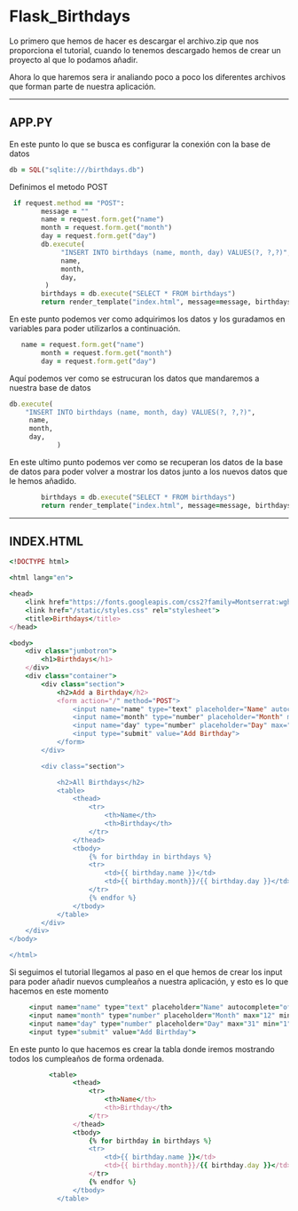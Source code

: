 # Flask_Birthdays


Lo primero que hemos de hacer es descargar el archivo.zip que nos proporciona el tutorial, cuando lo tenemos descargado hemos de crear un proyecto al que lo podamos añadir.

Ahora lo que haremos sera ir analiando poco a poco los diferentes archivos que forman parte de nuestra aplicación.

-------
## APP.PY

En este punto lo que se busca es configurar la conexión con la base de datos
``` ruby
db = SQL("sqlite:///birthdays.db")
```
Definimos el metodo POST
``` ruby
 if request.method == "POST":
        message = ""
        name = request.form.get("name")
        month = request.form.get("month")
        day = request.form.get("day")
        db.execute(
             "INSERT INTO birthdays (name, month, day) VALUES(?, ?,?)",
             name,
             month,
             day,
         )
        birthdays = db.execute("SELECT * FROM birthdays")
        return render_template("index.html", message=message, birthdays=birthdays)
```
En este punto podemos ver como adquirimos los datos y los guradamos en variables para poder utilizarlos a continuación.
``` ruby
   name = request.form.get("name")
        month = request.form.get("month")
        day = request.form.get("day")
```

Aquí podemos ver como se estrucuran los datos que mandaremos a nuestra base de datos
``` ruby
db.execute(
    "INSERT INTO birthdays (name, month, day) VALUES(?, ?,?)",
     name,
     month,
     day,
            )
```

En este ultimo punto podemos ver como se recuperan los datos de la base de datos para poder volver a mostrar los datos junto a los nuevos datos que le hemos añadido.
``` ruby
        birthdays = db.execute("SELECT * FROM birthdays")
        return render_template("index.html", message=message, birthdays=birthdays)
```
-------
## INDEX.HTML
``` ruby
<!DOCTYPE html>

<html lang="en">

<head>
    <link href="https://fonts.googleapis.com/css2?family=Montserrat:wght@500display=swap" rel="stylesheet">
    <link href="/static/styles.css" rel="stylesheet">
    <title>Birthdays</title>
</head>

<body>
    <div class="jumbotron">
        <h1>Birthdays</h1>
    </div>
    <div class="container">
        <div class="section">
            <h2>Add a Birthday</h2>
            <form action="/" method="POST">
                <input name="name" type="text" placeholder="Name" autocomplete="off" autofocus>
                <input name="month" type="number" placeholder="Month" max="12" min="1" autocomplete="off" autofocus>
                <input name="day" type="number" placeholder="Day" max="31" min="1" autocomplete="off" autofocus>
                <input type="submit" value="Add Birthday">
            </form>
        </div>

        <div class="section">

            <h2>All Birthdays</h2>
            <table>
                <thead>
                    <tr>
                        <th>Name</th>
                        <th>Birthday</th>
                    </tr>
                </thead>
                <tbody>
                    {% for birthday in birthdays %}
                    <tr>
                        <td>{{ birthday.name }}</td>
                        <td>{{ birthday.month}}/{{ birthday.day }}</td>
                    </tr>
                    {% endfor %}
                </tbody>
            </table>
        </div>
    </div>
</body>

</html>
```

Si seguimos el tutorial llegamos al paso en el que hemos de crear los input para poder añadir nuevos cumpleaños a nuestra aplicación, y esto es lo que hacemos en este momento
``` ruby
     <input name="name" type="text" placeholder="Name" autocomplete="off" autofocus>
     <input name="month" type="number" placeholder="Month" max="12" min="1" autocomplete="off" autofocus>
     <input name="day" type="number" placeholder="Day" max="31" min="1" autocomplete="off" autofocus>
     <input type="submit" value="Add Birthday">
```

En este punto lo que hacemos es crear la tabla donde iremos mostrando todos los cumpleaños de forma ordenada.
``` ruby
          <table>
                <thead>
                    <tr>
                        <th>Name</th>
                        <th>Birthday</th>
                    </tr>
                </thead>
                <tbody>
                    {% for birthday in birthdays %}
                    <tr>
                        <td>{{ birthday.name }}</td>
                        <td>{{ birthday.month}}/{{ birthday.day }}</td>
                    </tr>
                    {% endfor %}
                </tbody>
            </table>
```
